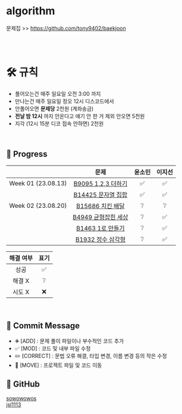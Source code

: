 # algorithm

문제집 >> https://github.com/tony9402/baekjoon 

<br><br>

# 🛠 규칙
- 풀어오는건 매주 일요일 오전 3:00 까지 </br>
- 만나는건 매주 일요일 정오 12시 디스코드에서 </br>
- 안풀어오면 **문제당** 2천원 (계좌송금) </br>
- **전날 밤 12시** 까지 안온다고 얘기 안 한 거 제외 안오면 5천원 </br>
- 지각 (12시 15분 디코 접속 안하면) 2천원 </br>
<br>

## 🥇 Progress
|  | 문제 | 윤소민 | 이지선 | 
| :---: | :---: | :---: | :---: | 
| Week 01 (23.08.13) |[B9095 1,2,3 더하기](https://www.acmicpc.net/problem/9095) | ✅ | ✅ |
|  |[B14425 문자열 집합](https://www.acmicpc.net/problem/14425) | ✅ | ✅ |
| Week 02 (23.08.20) |[B15686 치킨 배달](https://www.acmicpc.net/problem/15686) | ❔ | ❔ | 
|  |[B4949 균형잡힌 세상](https://www.acmicpc.net/problem/4949) | ❔ | ✅ | 
|  |[B1463 1로 만들기](https://www.acmicpc.net/problem/1463) | ❔ | ✅ | 
|  |[B1932 정수 삼각형](https://www.acmicpc.net/problem/1932) | ❔ | ✅ | 


| 해결 여부 | 표기 |
| :---: | :---: |
| 성공 | ✅ |
| 해결 X | ❔ |
| 시도 X | ❌  |

<br>

## 📜 Commit Message
- ➕ [ADD] : 문제 풀이 파일이나 부수적인 코드 추가
- ✅ [MOD] : 코드 및 내부 파일 수정
- ✏️ [CORRECT] : 문법 오류 해결, 타입 변경, 이름 변경 등의 작은 수정
- 🚚 [MOVE] : 프로젝트 파일 및 코드 이동


## 🔗 GitHub
[sowowowos](https://github.com/sowowowos) <br/>
[jsl1113](https://www.acmicpc.net/user/jsl1113) <br/>
